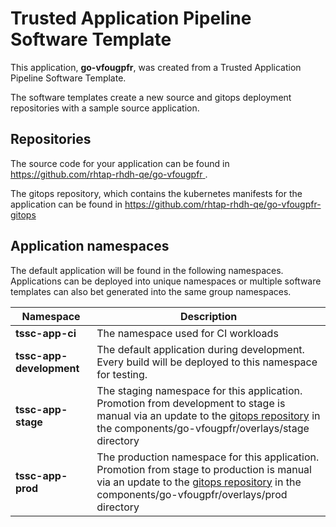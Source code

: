# Trusted Application Pipeline Software Template

This application, **go-vfougpfr**, was created from a Trusted Application Pipeline Software Template.

The software templates create a new source and gitops deployment repositories with a sample source application. 

## Repositories

The source code for your application can be found in [https://github.com/rhtap-rhdh-qe/go-vfougpfr ](https://github.com/rhtap-rhdh-qe/go-vfougpfr ).
 
The gitops repository, which contains the kubernetes manifests for the application can be found in 
[https://github.com/rhtap-rhdh-qe/go-vfougpfr-gitops ](https://github.com/rhtap-rhdh-qe/go-vfougpfr-gitops ) 

## Application namespaces 

The default application will be found in the following namespaces. Applications can be deployed into unique namespaces or multiple software templates can also bet generated into the same group namespaces.  

|  Namespace   |  Description   |  
| -------- | -------- |
| **tssc-app-ci** | The namespace used for CI workloads |
| **tssc-app-development** | The default application during development. Every build will be deployed to this namespace for testing. |
| **tssc-app-stage** | The staging namespace for this application. Promotion from development to stage is manual via an update to the [gitops repository](https://github.com/rhtap-rhdh-qe/go-vfougpfr-gitops ) in the components/go-vfougpfr/overlays/stage directory |
| **tssc-app-prod** | The production namespace for this application. Promotion from stage to production is manual via an update to the [gitops repository](https://github.com/rhtap-rhdh-qe/go-vfougpfr-gitops ) in the components/go-vfougpfr/overlays/prod directory |